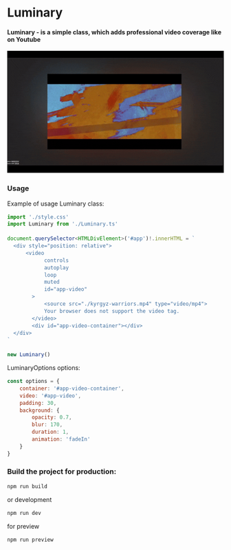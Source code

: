 ﻿# Luminary

#### Luminary - is a simple class, which adds professional video coverage like on Youtube

![Luminary](./public/LuminaryExample.gif)


### Usage

Example of usage Luminary class:
```typescript
import './style.css'
import Luminary from './Luminary.ts'

document.querySelector<HTMLDivElement>('#app')!.innerHTML = `
  <div style="position: relative">
      <video
            controls
            autoplay
            loop
            muted
            id="app-video"
        >
            <source src="./kyrgyz-warriors.mp4" type="video/mp4">
            Your browser does not support the video tag.
        </video>  
        <div id="app-video-container"></div>
  </div>
`

new Luminary()
```

LuminaryOptions options:
```javascript
const options = {
    container: '#app-video-container',
    video: '#app-video',
    padding: 30,
    background: {
        opacity: 0.7,
        blur: 170,
        duration: 1,
        animation: 'fadeIn'
    }
}
```


### Build the project for production:
```bash
npm run build
```
or development
```bash
npm run dev
```   
for preview
```bash
npm run preview
```
